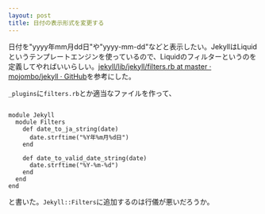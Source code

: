 ```yaml
---
layout: post
title: 日付の表示形式を変更する
---
```


日付を"yyyy年mm月dd日"や"yyyy-mm-dd"などと表示したい。JekyllはLiquidというテンプレートエンジンを使っているので、Liquidのフィルターというのを定義してやればいいらしい。[jekyll/lib/jekyll/filters.rb at master · mojombo/jekyll · GitHub](https://github.com/mojombo/jekyll/blob/master/lib/jekyll/filters.rb "jekyll/lib/jekyll/filters.rb at master · mojombo/jekyll · GitHub")を参考にした。

`_plugins`に`filters.rb`とか適当なファイルを作って、

<pre><code>
module Jekyll
  module Filters
    def date_to_ja_string(date)
      date.strftime("%Y年%m月%d日")
    end
    
    def date_to_valid_date_string(date)
      date.strftime("%Y-%m-%d")
    end
  end
end
</code></pre>

と書いた。`Jekyll::Filters`に追加するのは行儀が悪いだろうか。
